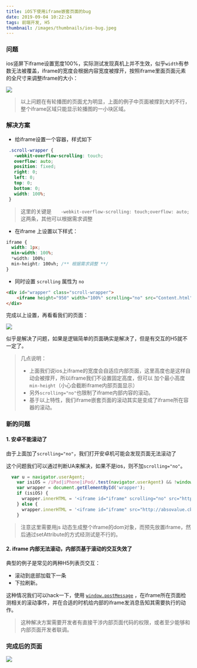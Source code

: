 ```yaml
---
title: iOS下使用iframe嵌套页面的bug
date: 2019-09-04 10:22:24
tags: 前端开发, H5
thumbnail: /images/thumbnails/ios-bug.jpeg
---
```


### 问题
ios竖屏下iframe设置宽度100%，实际测试发现真机上并不生效，似乎`width`有参数无法被覆盖，iframe的宽度会根据内容宽度被撑开，按照iframe里面页面元素的全尺寸来调整iframe的大小：

![](/qrcodes/iso-iframe-bug1.png)

> 以上问题在有轮播图的页面尤为明显，上面的例子中页面被撑到大的不行，整个iframe区域只能显示轮播图的一小块区域。



### 解决方案

- 给iframe设置一个容器，样式如下

```css
 .scroll-wrapper {
   -webkit-overflow-scrolling: touch;
   overflow: auto;
   position: fixed;
   right: 0;
   left: 0;
   top: 0;
   bottom: 0;
   width: 100%;
 }
```

> 这里的关键是 `   -webkit-overflow-scrolling: touch;overflow: auto;` 这两条，其他可以根据需求调整

- 在iframe 上设置以下样式：

```css
iframe {
  width: 1px;
  min-width: 100%;
  *width: 100%;
  min-height: 100vh; /** 根据需求调整 **/
}
```

- 同时设置 `scrolling` 属性为 `no`

```html
<div id="wrapper" class="scroll-wrapper">
	<iframe height="950" width="100%" scrolling="no" src="Content.html"></iframe>
</div>
```

完成以上设置，再看看我们的页面：

![](/qrcodes/iso-iframe-bug2.png)

似乎是解决了问题，如果是逻辑简单的页面确实是解决了，但是有交互的H5就不一定了。

> 几点说明：
>
> - 上面我们说ios上iframe的宽度会自适应内部页面，这里高度也是这样自动会被撑开，所以iframe我们不设置固定高度，但可以 加个最小高度 `min-height`（小心会截断iframe内部页面显示）
> - 另外`scrolling="no"`也限制了iframe内部内容的滚动。
> - 基于以上特性，我们iframe嵌套页面的滚动其实是变成了iframe所在容器的滚动。

### 新的问题

#### 1. 安卓不能滚动了

由于上面加了`scrolling="no"`，我们打开安卓机可能会发现页面无法滚动了

这个问题我们可以通过判断UA来解决，如果不是ios，则不加`scrolling="no"`。

```javascript
  var u = navigator.userAgent;
    var isiOS = /iPad|iPhone|iPod/.test(navigator.userAgent) && !window.MSStream;
    var wrapper = document.getElementById('wrapper');
    if (isiOS) {
      wrapper.innerHTML = '<iframe id="iframe" scrolling="no" src="http://absovalue.cbndata.com/bestpay/staging/stock-knowledge" />';
    } else {
      wrapper.innerHTML = '<iframe id="iframe" src="http://absovalue.cbndata.com/bestpay/staging/stock-knowledge" />';
    }
```

> 注意这里需要用js 动态生成整个iframe的dom对象，而预先放置iframe，然后通过setAttribute的方式经测试是不行的。

#### 2. iframe 内部无法滚动，内部页基于滚动的交互失效了

典型的例子是常见的两种H5列表页交互：

- 滚动到底部加载下一条
- 下拉刷新。

这种情况我们可以hack一下，使用 [`window.postMessage`](https://developer.mozilla.org/zh-CN/docs/Web/API/Window/postMessage) ，在iframe所在页面检测相关的滚动事件，并在合适的时机给内部的iframe发消息告知其需要执行的动作。

> 这种解决方案需要开发者有直接干涉内部页面代码的权限，或者至少能够和内部页面开发者联调。

### 完成后的页面

![](/qrcodes/iso-iframe-bug3.png)
